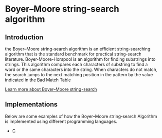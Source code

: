 # Boyer–Moore string-search algorithm

## Introduction

the Boyer–Moore string-search algorithm is an efficient string-searching algorithm that is the standard benchmark for practical string-search literature. Boyer-Moore-Horspool is an algorithm for finding substrings into strings. 
This algorithm compares each characters of substring to find a word or the same characters into the string. 
When characters do not match, the search jumps to the next matching position in the pattern by the value indicated in the Bad Match Table

[Learn more about Boyer–Moore string-search](https://www.geeksforgeeks.org/boyer-moore-algorithm-for-pattern-searching/)


## Implementations

Below are some examples of how the Boyer–Moore string-search Algorithm is implemented using different programming languages.

-   [C](https://github.com/pasindumadusanka95/FOSSALGO/blob/master/algorithms/ar-bmss/c/boyermoore.c)

